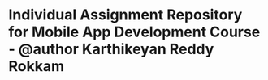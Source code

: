 # Individual Assignment Repository for Mobile App Development Course - @author Karthikeyan Reddy Rokkam